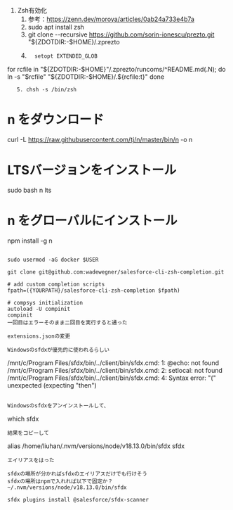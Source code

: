1. Zsh有効化
   1. 参考：https://zenn.dev/moroya/articles/0ab24a733e4b7a
   2. sudo apt install zsh
   3. git clone --recursive https://github.com/sorin-ionescu/prezto.git "${ZDOTDIR:-$HOME}/.zprezto
   4. ```
        setopt EXTENDED_GLOB
for rcfile in "${ZDOTDIR:-$HOME}"/.zprezto/runcoms/^README.md(.N); do
  ln -s "$rcfile" "${ZDOTDIR:-$HOME}/.${rcfile:t}"
done
```
   5. chsh -s /bin/zsh
```
# n をダウンロード
curl -L https://raw.githubusercontent.com/tj/n/master/bin/n -o n

# LTSバージョンをインストール
sudo bash n lts

# n をグローバルにインストール
npm install -g n
```

sudo usermod -aG docker $USER

git clone git@github.com:wadewegner/salesforce-cli-zsh-completion.git

# add custom completion scripts
fpath=({YOURPATH}/salesforce-cli-zsh-completion $fpath)

# compsys initialization
autoload -U compinit
compinit
一回目はエラーそのまま二回目を実行すると通った

extensions.jsonの変更

Windowsのsfdxが優先的に使われるらしい
```
/mnt/c/Program Files/sfdx/bin/../client/bin/sfdx.cmd: 1: @echo: not found
/mnt/c/Program Files/sfdx/bin/../client/bin/sfdx.cmd: 2: setlocal: not found
/mnt/c/Program Files/sfdx/bin/../client/bin/sfdx.cmd: 4: Syntax error: "(" unexpected (expecting "then")
```

Windowsのsfdxをアンインストールして、
```
which sfdx
```
結果をコピーして
```
alias /home/liuhan/.nvm/versions/node/v18.13.0/bin/sfdx sfdx
```
エイリアスをはった

sfdxの場所が分かればsfdxのエイリアスだけでも行けそう
sfdxの場所はnpmで入れれば以下で固定か？
~/.nvm/versions/node/v18.13.0/bin/sfdx

sfdx plugins install @salesforce/sfdx-scanner
